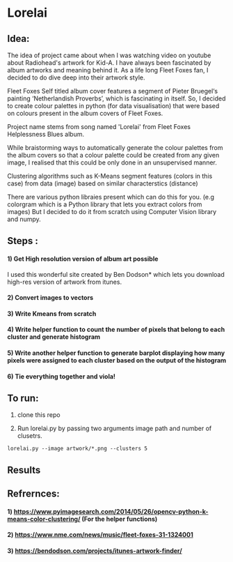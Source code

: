 # Lorelai

## Idea:

The idea of project came about when I was watching video on youtube about Radiohead's artwork for Kid-A. I have always been fascinated by album artworks and meaning behind it. As a life long Fleet Foxes fan, I decided to do dive deep into their artwork style.

Fleet Foxes Self titled album cover features a segment of Pieter Bruegel‘s painting ‘Netherlandish Proverbs’, which is fascinating in itself. So, I decided to  create colour palettes in python (for data visualisation) that were based on colours present in the album covers of Fleet Foxes. 

Project name stems from song named 'Lorelai' from Fleet Foxes Helplessness Blues album.

While braistorming ways to automatically generate the colour palettes from the album covers so that a colour palette could be created from any given image, I realised that this could be only done in an unsupervised manner. 

Clustering algorithms such as K-Means segment features (colors in this case) from data (image) based on similar characterstics (distance)

There are various python libraies present which can do this for you. (e.g colorgram which is a Python library that lets you extract colors from images)
But I decided to do it from scratch using Computer Vision library and numpy. 

## Steps :

#### 1) Get High resolution version of album art possible

I used this wonderful site created by Ben Dodson* which lets you download high-res version of artwork from itunes.

#### 2) Convert images to vectors

#### 3) Write Kmeans from scratch

#### 4) Write helper function to count the number of pixels that belong to each cluster and generate histogram

#### 5) Write another helper function to generate barplot displaying how many pixels were assigned to each cluster based on the output of the histogram

#### 6) Tie everything together and viola!


## To run:

1) clone this repo

2) Run lorelai.py by passing two arguments image path and number of clusetrs. 

```
lorelai.py --image artwork/*.png --clusters 5
```


## Results 


## Refrernces:

#### 1) https://www.pyimagesearch.com/2014/05/26/opencv-python-k-means-color-clustering/ (For the helper functions)

#### 2) https://www.nme.com/news/music/fleet-foxes-31-1324001

#### 3) https://bendodson.com/projects/itunes-artwork-finder/
